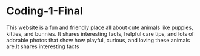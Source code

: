 # Coding-1-Final
This website is a fun and friendly place all about cute animals like puppies, kitties, and bunnies. It shares interesting facts, helpful care tips, and lots of adorable photos that show how playful, curious, and loving these animals are.It shares interesting facts

